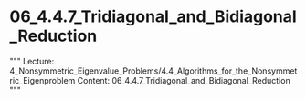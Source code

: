 # 06_4.4.7_Tridiagonal_and_Bidiagonal_Reduction

"""
Lecture: 4_Nonsymmetric_Eigenvalue_Problems/4.4_Algorithms_for_the_Nonsymmetric_Eigenproblem
Content: 06_4.4.7_Tridiagonal_and_Bidiagonal_Reduction
"""


